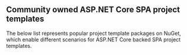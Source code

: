 ## Community owned ASP.NET Core SPA project templates
The below list represents popular project template packages on NuGet, which enable different scenarios for ASP.NET Core backed SPA project templates.

<!--
Please use this template for each submission

```
1. **Template name** / [GitHub](https://github.com/**owner/repo**) /  [NuGet](https://www.nuget.org/packages/**packageName**/)<br />
  Short description of the template
```
-->
